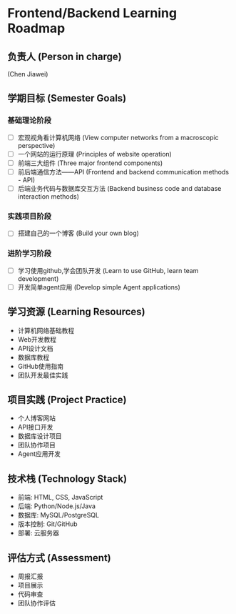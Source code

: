 # Frontend/Backend Learning Roadmap

## 负责人 (Person in charge)
(Chen Jiawei)

## 学期目标 (Semester Goals)

### 基础理论阶段
- [ ] 宏观视角看计算机网络 (View computer networks from a macroscopic perspective)
- [ ] 一个网站的运行原理 (Principles of website operation)
- [ ] 前端三大组件 (Three major frontend components)
- [ ] 前后端通信方法——API (Frontend and backend communication methods - API)
- [ ] 后端业务代码与数据库交互方法 (Backend business code and database interaction methods)

### 实践项目阶段
- [ ] 搭建自己的一个博客 (Build your own blog)

### 进阶学习阶段
- [ ] 学习使用github,学会团队开发 (Learn to use GitHub, learn team development)
- [ ] 开发简单agent应用 (Develop simple Agent applications)

## 学习资源 (Learning Resources)
- 计算机网络基础教程
- Web开发教程
- API设计文档
- 数据库教程
- GitHub使用指南
- 团队开发最佳实践

## 项目实践 (Project Practice)
- 个人博客网站
- API接口开发
- 数据库设计项目
- 团队协作项目
- Agent应用开发

## 技术栈 (Technology Stack)
- 前端: HTML, CSS, JavaScript
- 后端: Python/Node.js/Java
- 数据库: MySQL/PostgreSQL
- 版本控制: Git/GitHub
- 部署: 云服务器

## 评估方式 (Assessment)
- 周报汇报
- 项目展示
- 代码审查
- 团队协作评估
